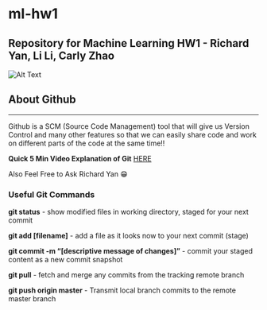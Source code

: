 # ml-hw1
## Repository for Machine Learning HW1 - Richard Yan, Li Li, Carly Zhao

![Alt Text](https://media.giphy.com/media/kBZrg2OcrcOFJikffT/giphy.gif)

## About Github 
------
Github is a SCM (Source Code Management) tool that will give us Version Control and many other features so that we can easily share code and work on different parts of the code at the same time!!

**Quick 5 Min Video Explanation of Git** [HERE](https://www.youtube.com/watch?v=xvwBtODV0ms)

Also Feel Free to Ask Richard Yan :grin:

### Useful Git Commands
**git status** - show modified files in working directory, staged for your next commit

**git add [filename]** - add a file as it looks now to your next commit (stage)

**git commit -m “[descriptive message of changes]”** - commit your staged content as a new commit snapshot

**git pull** - fetch and merge any commits from the tracking remote branch

**git push origin master** - Transmit local branch commits to the remote master branch

